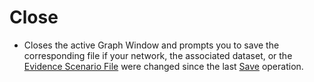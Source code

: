 # Close

* Closes the active Graph Window and prompts you to save the corresponding file if your network, the associated dataset, or the [Evidence Scenario File](../data/evidence-scenario-file/) were changed since the last [Save](save.md) operation.
